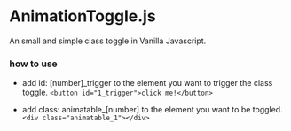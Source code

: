 # AnimationToggle.js

An small and simple class toggle in Vanilla Javascript.

### how to use

- add id: [number]_trigger to the element you want to trigger the class toggle.
`<button id="1_trigger">click me!</button>`

- add class: animatable_[number] to the element you want to be toggled.
`<div class="animatable_1"></div>`
